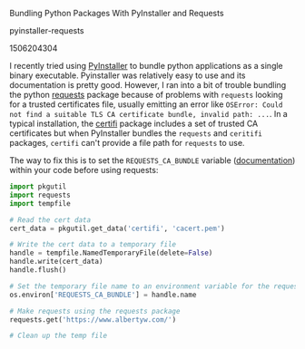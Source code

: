 Bundling Python Packages With PyInstaller and Requests

pyinstaller-requests

1506204304

I recently tried using [PyInstaller](https://github.com/pyinstaller/pyinstaller)
to bundle python applications as a single
binary executable.  Pyinstaller was relatively easy to use and its
documentation is pretty good.  However, I ran into a bit of trouble bundling
the python [requests](https://github.com/requests/requests) package
because of problems with `requests` looking for a trusted certificates file,
usually emitting an error like
`OSError: Could not find a suitable TLS CA certificate bundle, invalid path: ...`.
In a typical installation, the [certifi](https://github.com/certifi/python-certifi)
package includes a set of trusted CA certificates but when PyInstaller bundles
the `requests` and `ceritifi` packages, `certifi` can't provide a file path for
`requests` to use.

The way to fix this is to set the `REQUESTS_CA_BUNDLE` variable
([documentation](http://docs.python-requests.org/en/master/user/advanced/#ssl-cert-verification))
within your code before using requests:

```python
import pkgutil
import requests
import tempfile

# Read the cert data
cert_data = pkgutil.get_data('certifi', 'cacert.pem')

# Write the cert data to a temporary file
handle = tempfile.NamedTemporaryFile(delete=False)
handle.write(cert_data)
handle.flush()

# Set the temporary file name to an environment variable for the requests package
os.environ['REQUESTS_CA_BUNDLE'] = handle.name

# Make requests using the requests package
requests.get('https://www.albertyw.com/')

# Clean up the temp file
```
